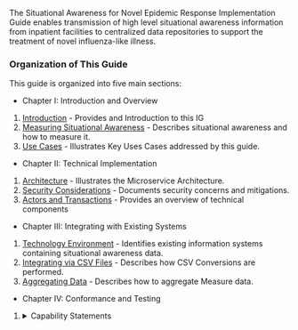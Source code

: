 
The Situational Awareness for Novel Epidemic Response Implementation Guide enables transmission
of high level situational awareness information from inpatient facilities to centralized data repositories
to support the treatment of novel influenza-like illness.


### Organization of This Guide
This guide is organized into five main sections:

* Chapter I: Introduction and Overview
1. [Introduction](introduction.html) - Provides and Introduction to this IG
2. [Measuring Situational Awareness](situational_awareness_measures.html) - Describes situational awareness and how to measure it.
3. [Use Cases](use_cases.html) - Illustrates Key Uses Cases addressed by this guide.
* Chapter II: Technical Implementation
1. [Architecture](architecture.html) - Illustrates the Microservice Architecture.
2. [Security Considerations](security_considerations.html) - Documents security concerns and mitigations.
3. [Actors and Transactions](actors.html) - Provides an overview of technical components

* Chapter III: Integrating with Existing Systems
1. [Technology Environment](technology_environment.html) - Identifies existing information systems containing situational awareness data.
2. [Integrating via CSV Files](CSV_Conversion.html) - Describes how CSV Conversions are performed.
3. [Aggregating Data](measure_aggregation.html) - Describes how to aggregate Measure data.

* Chapter IV: Conformance and Testing
<ol>
    <li><details><summary>Capability Statements</summary><ol>

        {% include list-name-capabilitystatements.xhtml %}

        </ol></details>
    </li>
    <li><details><summary>Operations</summary><ol>
        <li><a href='OperationDefinition-Measure-evaluate-measure.html'>Measure/$evaluate-measure</a> Evaluate the Measure</li>
        <li><a href='OperationDefinition-Measure-report-csv.html'>Measure/$report-csv</a> Create or update a MeasureReport from CSV Format</li>
        <li><a href='OperationDefinition-MeasureReport-aggregate.html'>MeasureReport/$aggregate</a> Aggregate MeeasureReport resources</li>
        <li><a href='OperationDefinition-MeasureReport-read-csv.html'>MeasureReport/$read-csv</a> Read in CSV Format</li>
        <li><a href='OperationDefinition-MeasureReport-search-csv.html'>MeasureReport/$search-csv</a> Search in CSV Format</li>
        </ol></details>
    </li>
    <li><details><summary>Search Parameters</summary><ol>
        <li><a href='SearchParameter-SearchParameter-code.html'>code</a> Enables Measure, MeasureReport, Questionnaire and QuestionnaireResponse resources to be discovered by codes used in the resource</li>
        <li><a href='SearchParameter-SearchParameter-definition-text.html'>definition-text</a> Enables definition resources to be discovered from text used in the resource definition</li>
        <li><a href='SearchParameter-SearchParameter-disposition.html'>disposition</a> Enables query of encounters by discharge disposition</li>
        </ol></details>
    </li>
    <li><a href='profiles_and_extensions.html'>Profiles and Extensions</a></li>
    <li><a href='vocabulary.html'>Terminology Resources</a></li>
    <li><a href='test_plan.html'>Test Plan</a></li>
    <li><details><summary id='test-data'>Test Data Sets</summary><ol>
        <li><a href='hospital_capacity_examples.html'>Hospital Capacity Measure and Report Examples</a></li>
        <li><a href='laboratory_reporting_examples.html'>Laboratory Reporting Measure and Report Examples</a></li>
        <li id='automation-data'><a href='automation_testing_examples.html'>Automation Testing Data</a></li>
        </ol></details>
    </li>
</ol>

* Chapter V: Defining Measures from Essential Elements of Information
1. [Computing Measures](measure_automation.html) - Describes mechanisms to automate measure computation.
2. [Phrase Book](phrase_book.html) - A Phrase Book for creating automatable Measures
3. [Creating an Automated Measure](measure_creation.html) - A detailed walk through the steps for creating an automated measure.

* [Appendix A: Supporting Terminology](supporting_vocabulary.html)
* [Appendix B: Fluent Query](fluent_query.html)
* Downloads
  * [this entire guide](full-ig.zip),
  * the definition resources in [json](definitions.json.zip), [xml](definitions.xml.zip), [ttl](definitions.ttl.zip), or [csv](csvs.zip) format, or
  * the example resources in [json](examples.json.zip), [xml](examples.xml.zip) or [ttl](examples.ttl.zip) format.
  * The source code for this Implementation Guide can be found on [https://github.com/HL7/fhir-saner](https://github.com/HL7/fhir-saner).

Click on any of the links above, head on over the [table of contents](toc.html), or
if you are looking for a specific artifact, check out the [index](artifacts.html).

![The SANER Project Logo](SANERLogo.png)
<div style='float: clear'/>
**Fighting COVID-19 with FHIR®**

### Copyrights and Acknowledgements

Value Sets in this guide include:

* Vocabulary Content from SNOMED CT, which is copyright © 2002+ International Health Terminology Standards
Development Organisation (IHTSDO), and distributed by agreement between IHTSDO and HL7. Implementer use of SNOMED CT
is not covered by this agreement.

* Vocabulary Content from LOINC (http://loinc.org). LOINC is copyright © 1995-2020, Regenstrief Institute, Inc. and
the Logical Observation Identifiers Names and Codes (LOINC) Committee and is available at no cost under the license
at LOINC/license. LOINC® is a registered United States trademark of Regenstrief Institute, Inc

* Vocabulary Content developed by the US National Library of Medicine: Reference to specific
commercial products, manufacturers, companies, or trademarks does not constitute its endorsement or recommendation
by the U.S. Government, Department of Health and Human Services, or NLM. Source materials are available from the
NLM Website at no charge at https://www.nlm.nih.gov/research/umls/rxnorm/index.html

* Vocabulary Content developed by CDC: Reference to specific commercial products, manufacturers, companies, or
trademarks does not constitute its endorsement or recommendation by the U.S. Government, Department of Health and
Human Services, or Centers for Disease Control and Prevention. Source materials are available from the CDC Website
at no charge at https://www.cdc.gov/nhsn/cdaportal/terminology/codesystem/hsloc.html

* The SANER Logo was created by Adrian "Kingsley" McDermott, additional imagery by [@RoseFyreWolf](https://www.instagram.com/rosefyrewolf/)
